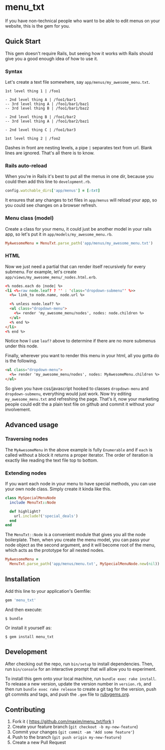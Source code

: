# menu_txt

If you have non-technical people who want to be able to edit menus on your website, this is the gem for you.

## Quick Start

This gem doesn't require Rails, but seeing how it works with Rails should give you a good enough idea of how to use it.


### Syntax

Let's create a text file somewhere, say `app/menus/my_awesome_menu.txt`.

~~~plain
1st level thing 1 | /foo1

- 2nd level thing A | /foo1/bar1
-- 3rd level thing A | /foo1/bar1/baz1
-- 3rd level thing B | /foo1/bar1/baz2

- 2nd level thing B | /foo1/bar2
-- 3rd level thing A | /foo1/bar2/baz1

- 2nd level thing C | /foo1/bar3

1st level thing 2 | /foo2
~~~

Dashes in front are nesting levels, a pipe `|` separates text from url. Blank lines are ignored. That's all there is to know.


### Rails auto-reload

When you're in Rails it's best to put all the menus in one dir, because you could then add this line to `development.rb`.

~~~ruby
config.watchable_dirs['app/menus'] = [:txt]
~~~

It ensures that any changes to txt files in `app/menus` will reload your app, so you could see changes on a browser refresh.

### Menu class (model)

Create a class for your menu, it could just be another model in your rails app, so let's put it in `app/models/my_awesome_menu.rb`.

~~~ruby
MyAwesomeMenu = MenuTxt.parse_path('app/menus/my_awesome_menu.txt')
~~~

### HTML

Now we just need a partial that can render itself recursively for every submenu. For example, let's create `app/views/my_awesome_menu/_nodes.html.erb`.

~~~html
<% nodes.each do |node| %>
<li <%=raw node.leaf? ? '' : 'class="dropdown-submenu"' %>>
  <%= link_to node.name, node.url %>

  <% unless node.leaf? %>
  <ul class="dropdown-menu">
    <%= render 'my_awesome_menu/nodes', nodes: node.children %>
  </ul>
  <% end %>
</li>
<% end %>
~~~

Notice how I use `leaf?` above to determine if there are no more submenus under this node.

Finally, wherever you want to render this menu in your html, all you gotta do is the following.

~~~html
<ul class="dropdown-menu">
  <%= render 'my_awesome_menu/nodes', nodes: MyAwesomeMenu.children %>
</ul>
~~~

So given you have css/javascript hooked to classes `dropdown-menu` and `dropdown-submenu`, everything would just work. Now try editing `my_awesome_menu.txt` and refreshing the page. That's it, now your marketing people could edit the a plain text file on github and commit it without your involvement.

## Advanced usage

### Traversing nodes

The `MyAwesomeMenu` in the above example is fully `Enumerable` and if `each` is called without a block it returns a proper iterator. The order of iteration is exactly like reading the text file top to bottom.

### Extending nodes

If you want each node in your menu to have special methods, you can use your own node class. Simply create it kinda like this.

~~~ruby
class MySpecialMenuNode
  include MenuTxt::Node

  def highlight?
    url.include?('special_deals')
  end
end
~~~

The `MenuTxt::Node` is a convenient module that gives you all the node boilerplate. Then, when you create the menu model, you can pass your node object as the second argument, and it will become root of the menu, which acts as the prototype for all nested nodes.

~~~ruby
MyAwesomeMenu =
  MenuTxt.parse_path('app/menus/menu.txt', MySpecialMenuNode.new(nil))
~~~

## Installation

Add this line to your application's Gemfile:

```ruby
gem 'menu_txt'
```

And then execute:

    $ bundle

Or install it yourself as:

    $ gem install menu_txt

## Development

After checking out the repo, run `bin/setup` to install dependencies. Then, run `bin/console` for an interactive prompt that will allow you to experiment.

To install this gem onto your local machine, run `bundle exec rake install`. To release a new version, update the version number in `version.rb`, and then run `bundle exec rake release` to create a git tag for the version, push git commits and tags, and push the `.gem` file to [rubygems.org](https://rubygems.org).

## Contributing

1. Fork it ( https://github.com/maxim/menu_txt/fork )
2. Create your feature branch (`git checkout -b my-new-feature`)
3. Commit your changes (`git commit -am 'Add some feature'`)
4. Push to the branch (`git push origin my-new-feature`)
5. Create a new Pull Request
